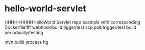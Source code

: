 # hello-world-servlet
HHHHHHHHHHelloWorld Servlet repo example with corresponding Dockerfile!fff
webhook/build tigger/test
scp poll/trigger/test
build periodically/testing


mvn build process
hg

